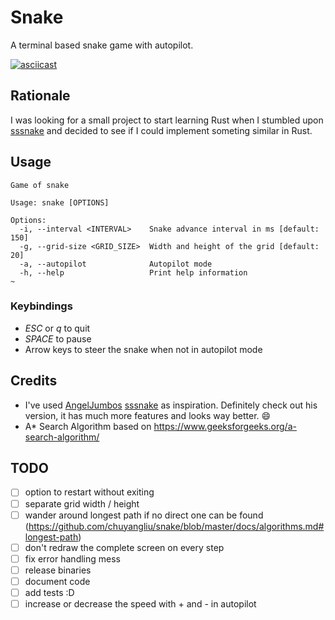 # Snake

A terminal based snake game with autopilot.

[![asciicast](https://asciinema.org/a/527684.svg)](https://asciinema.org/a/527684?t=5)

## Rationale

I was looking for a small project to start learning Rust when I stumbled upon [sssnake](https://github.com/AngelJumbo/sssnake) and decided to see if I could implement someting similar in Rust.

## Usage

```
Game of snake

Usage: snake [OPTIONS]

Options:
  -i, --interval <INTERVAL>    Snake advance interval in ms [default: 150]
  -g, --grid-size <GRID_SIZE>  Width and height of the grid [default: 20]
  -a, --autopilot              Autopilot mode
  -h, --help                   Print help information
~
```

### Keybindings

* _ESC_ or _q_ to quit
* _SPACE_ to pause
* Arrow keys to steer the snake when not in autopilot mode

## Credits

* I've used [AngelJumbos](https://github.com/AngelJumbo) [sssnake](https://github.com/AngelJumbo/sssnake) as inspiration. Definitely check out his version, it has much more features and looks way better. :smile:
* A\* Search Algorithm based on https://www.geeksforgeeks.org/a-search-algorithm/

## TODO

- [ ] option to restart without exiting
- [ ] separate grid width / height
- [ ] wander around longest path if no direct one can be found (https://github.com/chuyangliu/snake/blob/master/docs/algorithms.md#longest-path)
- [ ] don't redraw the complete screen on every step
- [ ] fix error handling mess
- [ ] release binaries
- [ ] document code
- [ ] add tests :D
- [ ] increase or decrease the speed with + and - in autopilot
